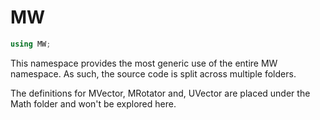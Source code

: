 ﻿# MW
```cs
using MW;
```

This namespace provides the most generic use of the entire MW namespace. As such, the source code is split across multiple folders.

The definitions for MVector, MRotator and, UVector are placed under the Math folder and won't be explored here.